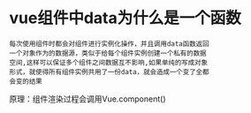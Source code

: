 

# vue组件中data为什么是一个函数
  
    每次使用组件时都会对组件进行实例化操作，并且调用data函数返回
    一个对象作为的数据源，类似于给每个组件实例创建一个私有的数据
    空间,这样可以保证多个组件之间数据互不影响,如果单纯的写成对象
    形式，就使得所有组件实例共用了一份data，就会造成一个变了全都
    会变的结果

   原理：组件渲染过程会调用Vue.component() 